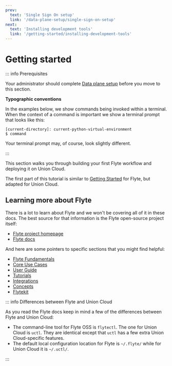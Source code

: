 ```yaml
---
prev:
  text: 'Single Sign On setup'
  link: '/data-plane-setup/single-sign-on-setup'
next:
  text: 'Installing development tools'
  link: '/getting-started/installing-development-tools'
---
```


# Getting started

::: info Prerequisites

Your administrator should complete [Data plane setup](../data-plane-setup/index) before you move to this section.

**Typographic conventions**

In the examples below, we show commands being invoked within a terminal.
When the context of a command is important we show a terminal prompt that looks like this:

```shell
[current-directory]: current-python-virtual-environment
$ command
```

Your terminal prompt may, of course, look slightly different.

:::

This section walks you through building your first Flyte workflow and deploying it on Union Cloud.

The first part of this tutorial is similar to [Getting Started](https://docs.flyte.org/projects/cookbook/en/latest/index.html) for Flyte, but adapted for Union Cloud.

## Learning more about Flyte

There is a lot to learn about Flyte and we won't be covering all of it in these docs.
The best source for that information is the Flyte open-source project itself:

* [Flyte project homepage](https://flyte.org/)
* [Flyte docs](https://docs.flyte.org/en/latest/)

And here are some pointers to specific sections that you might find helpful:

* [Flyte Fundamentals](https://docs.flyte.org/projects/cookbook/en/latest/getting_started/flyte_fundamentals.html)
* [Core Use Cases](https://docs.flyte.org/projects/cookbook/en/latest/getting_started/core_use_cases.html)
* [User Guide](https://docs.flyte.org/projects/cookbook/en/latest/userguide.html)
* [Tutorials](https://docs.flyte.org/projects/cookbook/en/latest/tutorials.html)
* [Integrations](https://docs.flyte.org/projects/cookbook/en/latest/integrations.html)
* [Concepts](https://docs.flyte.org/en/latest/concepts/basics.html)
* [Flytekit](https://docs.flyte.org/projects/flytekit/en/latest/)

::: info Differences between Flyte and Union Cloud

As you read the Flyte docs keep in mind a few of the differences between Flyte and Union Cloud:

* The command-line tool for Flyte OSS is `flytectl`.
The one for Union Cloud is `uctl`.
They are identical except that `uctl` has a few extra Union Cloud-specific features.
* The default local configuration location for Flyte is `~/.flyte/` while for Union Cloud it is `~/.uctl/`.

:::

